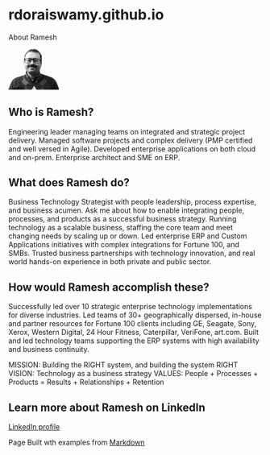 # rdoraiswamy.github.io
About Ramesh

<img src="RD_Bw_001.jpg" alt="Ramesh Doraiswamy" width="100"/>

## Who is Ramesh?
Engineering leader managing teams on integrated and strategic project delivery. 
Managed software projects and complex delivery (PMP certified and well versed in Agile).
Developed enterprise applications on both cloud and on-prem.
Enterprise architect and SME on ERP.

## What does Ramesh do?
Business Technology Strategist with people leadership, process expertise, and business acumen. Ask me about how to enable integrating people, processes, and products as a successful business strategy. Running technology as a scalable business, staffing the core team and meet changing needs by scaling up or down. Led enterprise ERP and Custom Applications initiatives with complex integrations for Fortune 100, and SMBs. Trusted business partnerships with technology innovation, and real world hands-on experience in both private and public sector.

## How would Ramesh accomplish these?
Successfully led over 10 strategic enterprise technology implementations for diverse industries. Led teams of 30+ geographically dispersed, in-house and partner resources for Fortune 100 clients including GE, Seagate, Sony, Xerox, Western Digital, 24 Hour Fitness, Caterpillar, VeriFone, art.com. Built and led technology teams supporting the ERP systems with high availability and business continuity.

MISSION: Building the RIGHT system, and building the system RIGHT
VISION: Technology as a business strategy
VALUES: People + Processes + Products = Results + Relationships + Retention 

## Learn more about Ramesh on LinkedIn

[LinkedIn profile](https://www.linkedin.com/in/rameshdoraiswamy/)


Page Built wth examples from [Markdown](https://markdown-it.github.io)
